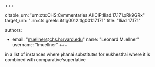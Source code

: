 +++


citable_urn: "urn:cts:CHS:Commentaries.AHCIP:Iliad.17.171.pRk9GRx"
target_urn: "urn:cts:greekLit:tlg0012.tlg001:17.171"
title: "Iliad 17.171"

authors:
- email: "muellner@chs.harvard.edu"
  name: "Leonard Muellner"
  username: "lmuellner"
+++

<p>in a list of instances where phanai substitutes for eukhesthai where it is combined with comparative/superlative</p>